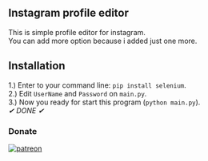 ## Instagram profile editor
This is simple profile editor for instagram.  
You can add more option because i added just one more.

## Installation
1.) Enter to your command line: ``pip install selenium``.  
2.) Edit ``UserName`` and ``Password`` on ``main.py``.  
3.) Now you ready for start this program (``python main.py``).  
_✔ DONE ✔_

### Donate
[![patreon][1]][2]

[1]:  https://c5.patreon.com/external/logo/become_a_patron_button.png
[2]:  https://www.patreon.com/canyc "Become a patron"   
